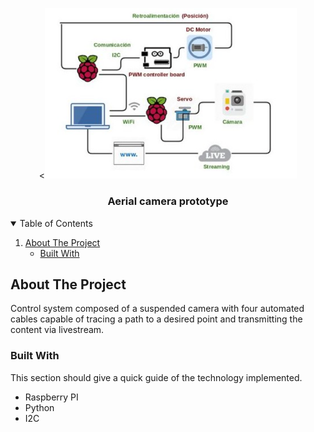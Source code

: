 <!-- PROJECT LOGO -->
<p align="center">
  <a>
    <<img src="event-cam.png" alt="" width="80%">
  </a>

  <h3 align="center">Aerial camera prototype </h3>

 
</p>


<!-- TABLE OF CONTENTS -->
<details open="open">
  <summary>Table of Contents</summary>
  <ol>
    <li>
      <a href="#about-the-project">About The Project</a>
      <ul>
        <li><a href="#built-with">Built With</a></li>
      </ul>
      </li>
  </ol>
</details>



<!-- ABOUT THE PROJECT -->
## About The Project

Control system composed of a suspended camera with four automated cables capable of tracing a path to a desired point and transmitting the content via livestream.

### Built With

This section should give a quick guide of the technology implemented.
* Raspberry PI
* Python
* I2C
